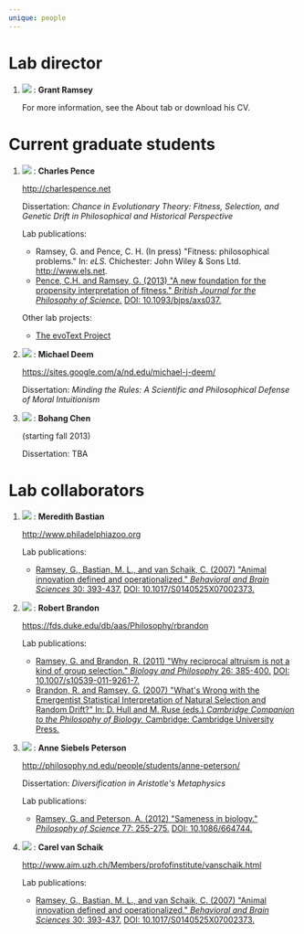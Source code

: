 ```yaml
---
unique: people
---
```


# Lab director

1.  ![](people/ramsey.jpg)
    : **Grant Ramsey**
      
      For more information, see the About tab or download his CV.


# Current graduate students

1.  ![](people/pence.jpg)
    : **Charles Pence**

      <http://charlespence.net>

      Dissertation: _Chance in Evolutionary Theory: Fitness, Selection, and Genetic Drift in Philosophical and Historical Perspective_

      Lab publications:

      *   Ramsey, G. and Pence, C. H. (In press) "Fitness: philosophical problems." In: _eLS._ Chichester: John Wiley & Sons Ltd. <http://www.els.net>.
      *   [Pence, C.H. and Ramsey, G. (2013) "A new foundation for the propensity interpretation of fitness." _British Journal for the Philosophy of Science._](/papers/2013-bjps-new-foundation-advance-access.pdf) [DOI: 10.1093/bjps/axs037.](http://dx.doi.org/10.1093/bjps/axs037)
      
      Other lab projects:
      
      *   [The evoText Project](http://www.evotext.org)

2.  ![](people/deem.jpg)
    : **Michael Deem**
    
      <https://sites.google.com/a/nd.edu/michael-j-deem/>

      Dissertation: _Minding the Rules: A Scientific and Philosophical Defense of Moral Intuitionism_

3.  ![](people/chen.jpg)
    : **Bohang Chen**

      (starting fall 2013)

      Dissertation: TBA


# Lab collaborators

1.  ![](people/bastian.jpg)
    : **Meredith Bastian**

      <http://www.philadelphiazoo.org>

      Lab publications:

      *   [Ramsey, G., Bastian, M. L., and van Schaik, C. (2007) "Animal innovation defined and operationalized." _Behavioral and Brain Sciences_ 30: 393-437.](/papers/2007-bbs-animal-innovation.pdf) [DOI: 10.1017/S0140525X07002373.](http://dx.doi.org/10.1017/S0140525X07002373)

2.  ![](people/brandon.jpg)
    : **Robert Brandon**

      <https://fds.duke.edu/db/aas/Philosophy/rbrandon>

      Lab publications:

      *   [Ramsey, G. and Brandon, R. (2011) "Why reciprocal altruism is not a kind of group selection." _Biology and Philosophy_ 26: 385-400.](/papers/2011-bp-reciprocal-altruism.pdf) [DOI: 10.1007/s10539-011-9261-7.](http://dx.doi.org/10.1007/s10539-011-9261-7)
      *   [Brandon, R. and Ramsey, G. (2007) "What's Wrong with the Emergentist Statistical Interpretation of Natural Selection and Random Drift?" In: D. Hull and M. Ruse (eds.) _Cambridge Companion to the Philosophy of Biology,_ Cambridge: Cambridge University Press.](/papers/2007-ccpb-emergentist-statistical-interpretation.pdf)

3.  ![](people/peterson.jpg)
    : **Anne Siebels Peterson**

      <http://philosophy.nd.edu/people/students/anne-peterson/>

      Dissertation: _Diversification in Aristotle's Metaphysics_

      Lab publications:

      *   [Ramsey, G. and Peterson, A. (2012) "Sameness in biology." _Philosophy of Science_ 77: 255-275.](/papers/2012-ps-sameness-in-biology.pdf) [DOI: 10.1086/664744.](http://dx.doi.org/10.1086/664744)

4.  ![](people/vanschaik.jpg)
    : **Carel van Schaik**

      <http://www.aim.uzh.ch/Members/profofinstitute/vanschaik.html>

      Lab publications:

      *   [Ramsey, G., Bastian, M. L., and van Schaik, C. (2007) "Animal innovation defined and operationalized." _Behavioral and Brain Sciences_ 30: 393-437.](/papers/2007-bbs-animal-innovation.pdf) [DOI: 10.1017/S0140525X07002373.](http://dx.doi.org/10.1017/S0140525X07002373)
